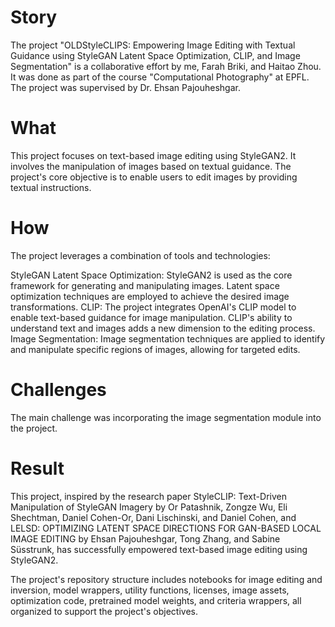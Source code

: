 # Story
The project "OLDStyleCLIPS: Empowering Image Editing with Textual Guidance using StyleGAN Latent Space Optimization, CLIP, and Image Segmentation" is a collaborative effort by me, Farah Briki, and Haitao Zhou. It was done as part of the course "Computational Photography" at EPFL. The project was supervised by Dr. Ehsan Pajouheshgar.

# What
This project focuses on text-based image editing using StyleGAN2. It involves the manipulation of images based on textual guidance. The project's core objective is to enable users to edit images by providing textual instructions.
# How
The project leverages a combination of tools and technologies:

StyleGAN Latent Space Optimization: StyleGAN2 is used as the core framework for generating and manipulating images. Latent space optimization techniques are employed to achieve the desired image transformations.
CLIP: The project integrates OpenAI's CLIP model to enable text-based guidance for image manipulation. CLIP's ability to understand text and images adds a new dimension to the editing process.
Image Segmentation: Image segmentation techniques are applied to identify and manipulate specific regions of images, allowing for targeted edits.
# Challenges
The main challenge was incorporating the image segmentation module into the project.
# Result
This project, inspired by the research paper StyleCLIP: Text-Driven Manipulation of StyleGAN Imagery by Or Patashnik, Zongze Wu, Eli Shechtman, Daniel Cohen-Or, Dani Lischinski, and Daniel Cohen, and LELSD: OPTIMIZING LATENT SPACE DIRECTIONS FOR GAN-BASED LOCAL IMAGE EDITING by Ehsan Pajouheshgar, Tong Zhang, and Sabine Süsstrunk, has successfully empowered text-based image editing using StyleGAN2.

The project's repository structure includes notebooks for image editing and inversion, model wrappers, utility functions, licenses, image assets, optimization code, pretrained model weights, and criteria wrappers, all organized to support the project's objectives.